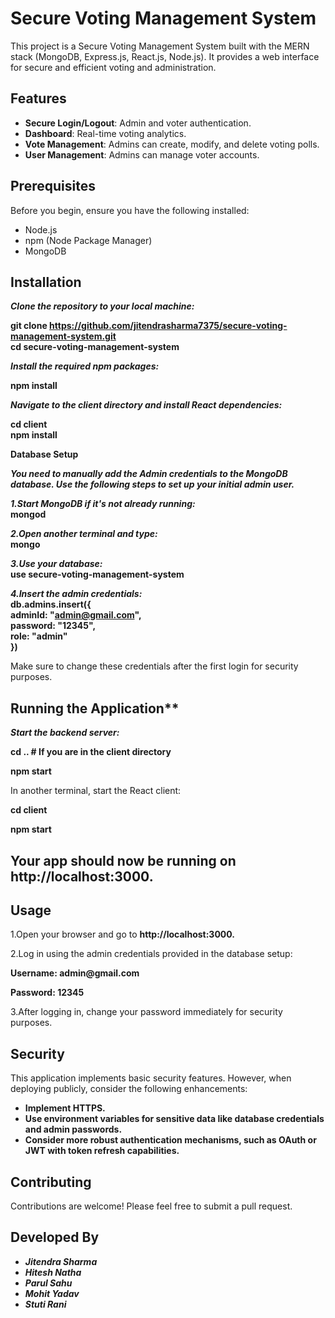 # Secure Voting Management System

This project is a Secure Voting Management System built with the MERN stack (MongoDB, Express.js, React.js, Node.js). It provides a web interface for secure and efficient voting and administration.

## Features

- **Secure Login/Logout**: Admin and voter authentication.
- **Dashboard**: Real-time voting analytics.
- **Vote Management**: Admins can create, modify, and delete voting polls.
- **User Management**: Admins can manage voter accounts.

## Prerequisites

Before you begin, ensure you have the following installed:
- Node.js
- npm (Node Package Manager)
- MongoDB

## Installation

__*Clone the repository to your local machine:*__

__git clone https://github.com/jitendrasharma7375/secure-voting-management-system.git__ <br>
__cd secure-voting-management-system__ <br>

__*Install the required npm packages:*__ <br>

__npm install__ 

__*Navigate to the client directory and install React dependencies:*__

__cd client__   
__npm install__

**Database Setup**

__*You need to manually add the Admin credentials to the MongoDB database. Use the following steps to set up your initial admin user.*__

__*1.Start MongoDB if it's not already running:*__ <br>
  __mongod__

__*2.Open another terminal and type:*__ <br>
  __mongo__

__*3.Use your database:*__ <br>
**use secure-voting-management-system**

__*4.Insert the admin credentials:*__  
**db.admins.insert({  
     adminId: "admin@gmail.com",  
     password: "12345",  
     role: "admin"  
 })**   
 
Make sure to change these credentials after the first login for security purposes.

## Running the Application**

__*Start the backend server:*__

 __cd ..  # If you are in the client directory__
 
 __npm start__

In another terminal, start the React client:

__cd client__

__npm start__

## Your app should now be running on http://localhost:3000.

## Usage
1.Open your browser and go to **http://localhost:3000.**

2.Log in using the admin credentials provided in the database setup:

__Username: admin@gmail.com__

__Password: 12345__

3.After logging in, change your password immediately for security purposes.

## Security

This application implements basic security features. However, when deploying publicly, consider the following enhancements:

- __Implement HTTPS.__
- __Use environment variables for sensitive data like database credentials and admin passwords.__
- __Consider more robust authentication mechanisms, such as OAuth or JWT with token refresh capabilities.__


## Contributing
Contributions are welcome! Please feel free to submit a pull request.

## Developed By
- __*Jitendra Sharma*__
- __*Hitesh Natha*__
- __*Parul Sahu*__
- __*Mohit Yadav*__
- __*Stuti Rani*__







